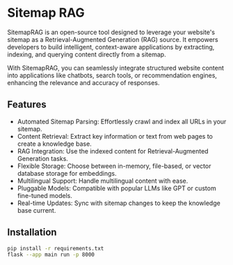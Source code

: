 # Sitemap RAG
SitemapRAG is an open-source tool designed to leverage your website's sitemap as a Retrieval-Augmented Generation (RAG) source. It empowers developers to build intelligent, context-aware applications by extracting, indexing, and querying content directly from a sitemap.

With SitemapRAG, you can seamlessly integrate structured website content into applications like chatbots, search tools, or recommendation engines, enhancing the relevance and accuracy of responses.

## Features
- Automated Sitemap Parsing: Effortlessly crawl and index all URLs in your sitemap.
- Content Retrieval: Extract key information or text from web pages to create a knowledge base.
- RAG Integration: Use the indexed content for Retrieval-Augmented Generation tasks.
- Flexible Storage: Choose between in-memory, file-based, or vector database storage for embeddings.
- Multilingual Support: Handle multilingual content with ease.
- Pluggable Models: Compatible with popular LLMs like GPT or custom fine-tuned models.
- Real-time Updates: Sync with sitemap changes to keep the knowledge base current.


## Installation
```bash
pip install -r requirements.txt
flask --app main run -p 8000 
```
